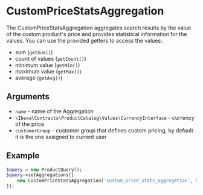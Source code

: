 # CustomPriceStatsAggregation

The CustomPriceStatsAggregation aggregates search results by the value of the custom product's price
and provides statistical information for the values. You can use the provided getters to access the values:

- sum (`getSum()`)
- count of values (`getCount()`)
- minimum value (`getMin()`)
- maximum value (`getMax()`)
- average (`getAvg()`)

## Arguments

- `name` - name of the Aggregation
- `\Ibexa\Contracts\ProductCatalog\Values\CurrencyInterface` - currency of the price
- `customerGroup` - customer group that defines custom pricing, by default it is the one assigned to current user

## Example

``` php
$query = new ProductQuery();
$query->setAggregations([
    new CustomPriceStatsAggregation('custom_price_stats_aggregation', $currency, $customerGroup),
]);
```